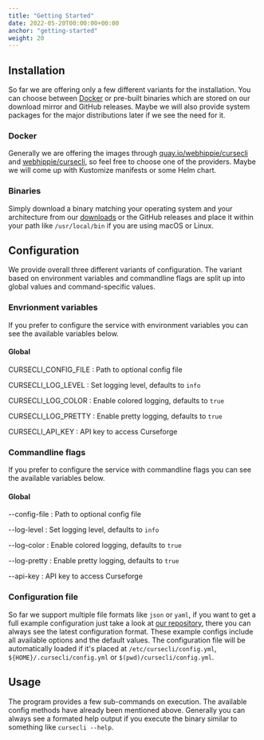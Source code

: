 ```yaml
---
title: "Getting Started"
date: 2022-05-20T00:00:00+00:00
anchor: "getting-started"
weight: 20
---
```


## Installation

So far we are offering only a few different variants for the installation. You
can choose between [Docker][docker] or pre-built binaries which are stored on
our download mirror and GitHub releases. Maybe we will also provide system
packages for the major distributions later if we see the need for it.

### Docker

Generally we are offering the images through
[quay.io/webhippie/cursecli][quay] and [webhippie/cursecli][dockerhub], so
feel free to choose one of the providers. Maybe we will come up with Kustomize
manifests or some Helm chart.

### Binaries

Simply download a binary matching your operating system and your architecture
from our [downloads][downloads] or the GitHub releases and place it within your
path like `/usr/local/bin` if you are using macOS or Linux.

## Configuration

We provide overall three different variants of configuration. The variant based
on environment variables and commandline flags are split up into global values
and command-specific values.

### Envrionment variables

If you prefer to configure the service with environment variables you can see
the available variables below.

#### Global

CURSECLI_CONFIG_FILE
: Path to optional config file

CURSECLI_LOG_LEVEL
: Set logging level, defaults to `info`

CURSECLI_LOG_COLOR
: Enable colored logging, defaults to `true`

CURSECLI_LOG_PRETTY
: Enable pretty logging, defaults to `true`

CURSECLI_API_KEY
: API key to access Curseforge

### Commandline flags

If you prefer to configure the service with commandline flags you can see the
available variables below.

#### Global

--config-file
: Path to optional config file

--log-level
: Set logging level, defaults to `info`

--log-color
: Enable colored logging, defaults to `true`

--log-pretty
: Enable pretty logging, defaults to `true`

--api-key
: API key to access Curseforge

### Configuration file

So far we support multiple file formats like `json` or `yaml`, if you want to
get a full example configuration just take a look at [our repository][repo],
there you can always see the latest configuration format. These example configs
include all available options and the default values. The configuration file
will be automatically loaded if it's placed at
`/etc/cursecli/config.yml`, `${HOME}/.cursecli/config.yml` or
`$(pwd)/cursecli/config.yml`.

## Usage

The program provides a few sub-commands on execution. The available config
methods have already been mentioned above. Generally you can always see a
formated help output if you execute the binary similar to something like
 `cursecli --help`.

[docker]: https://www.docker.com/
[quay]: https://quay.io/repository/webhippie/cursecli
[dockerhub]: https://hub.docker.com/r/webhippie/cursecli
[downloads]: https://dl.webhippie.de/#cursecli/
[repo]: https://github.com/webhippie/cursecli/tree/master/config
